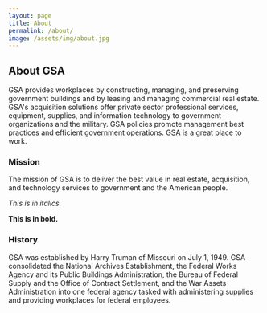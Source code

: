 ```yaml
---
layout: page
title: About
permalink: /about/
image: /assets/img/about.jpg
---
```


## About GSA

GSA provides workplaces by constructing, managing, and preserving government buildings and by leasing and managing commercial real estate. GSA's acquisition solutions offer private sector professional services, equipment, supplies, and information technology to government organizations and the military. GSA policies promote management best practices and efficient government operations. GSA is a great place to work.

### Mission

The mission of GSA is to deliver the best value in real estate, acquisition, and technology services to government and the American people.

*This is in italics.*

**This is in bold.**

### History

GSA was established by Harry Truman of Missouri on July 1, 1949.  GSA consolidated the National Archives Establishment, the Federal Works Agency and its Public Buildings Administration, the Bureau of Federal Supply and the Office of Contract Settlement, and the War Assets Administration into one federal agency tasked with administering supplies and providing workplaces for federal employees.
